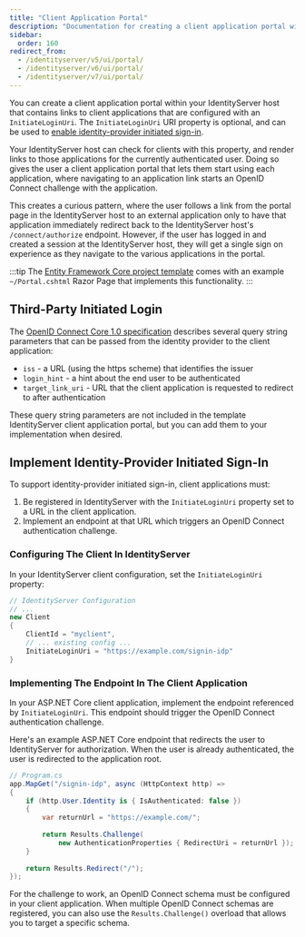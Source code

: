 ```yaml
---
title: "Client Application Portal"
description: "Documentation for creating a client application portal within IdentityServer that provides links to applications configured with InitiateLoginUri, enabling a seamless single sign-on experience for users."
sidebar:
  order: 160
redirect_from:
  - /identityserver/v5/ui/portal/
  - /identityserver/v6/ui/portal/
  - /identityserver/v7/ui/portal/
---
```


You can create a client application portal within your IdentityServer host that contains links to client applications
that are configured with an `InitiateLoginUri`. The `InitiateLoginUri` URI property is optional, and can be used to
[enable identity-provider initiated sign-in](https://openid.net/specs/openid-connect-core-1_0.html#ThirdPartyInitiatedLogin).

Your IdentityServer host can check for clients with this property, and render links to those applications for the
currently authenticated user.  Doing so gives the user a client application portal that lets them start using each
application, where navigating to  an application link starts an OpenID Connect challenge with the application. 

This creates a curious pattern, where the user follows a link from the portal page in the IdentityServer host to
an external application only to have that application immediately redirect back to the IdentityServer host's
`/connect/authorize` endpoint. However, if the user has logged in and created a session at the IdentityServer host,
they will get a single sign on experience as they navigate to the various applications in the portal.

:::tip
The [Entity Framework Core project template](/identityserver/overview/packaging/#templates) comes with an example
`~/Portal.cshtml` Razor Page that implements this functionality.
:::

## Third-Party Initiated Login

The [OpenID Connect Core 1.0 specification](https://openid.net/specs/openid-connect-core-1_0.html#ThirdPartyInitiatedLogin)
describes several query string parameters that can be passed from the identity provider to the client application:

* `iss` - a URL (using the https scheme) that identifies the issuer
* `login_hint` - a hint about the end user to be authenticated
* `target_link_uri` - URL that the client application is requested to redirect to after authentication

These query string parameters are not included in the template IdentityServer client application portal, but you can add
them to your implementation when desired.

## Implement Identity-Provider Initiated Sign-In

To support identity-provider initiated sign-in, client applications must:

1. Be registered in IdentityServer with the `InitiateLoginUri` property set to a URL in the client application.
2. Implement an endpoint at that URL which triggers an OpenID Connect authentication challenge.

### Configuring The Client In IdentityServer

In your IdentityServer client configuration, set the `InitiateLoginUri` property:

```csharp {7}
// IdentityServer Configuration
// ...
new Client
{
    ClientId = "myclient",
    // ... existing config ...
    InitiateLoginUri = "https://example.com/signin-idp"
}
```

### Implementing The Endpoint In The Client Application

In your ASP.NET Core client application, implement the endpoint referenced by `InitiateLoginUri`.
This endpoint should trigger the OpenID Connect authentication challenge.

Here's an example ASP.NET Core endpoint that redirects the user to IdentityServer for authorization.
When the user is already authenticated, the user is redirected to the application root.

```csharp
// Program.cs
app.MapGet("/signin-idp", async (HttpContext http) =>
{
    if (http.User.Identity is { IsAuthenticated: false })
    {
        var returnUrl = "https://example.com/";
        
        return Results.Challenge(
            new AuthenticationProperties { RedirectUri = returnUrl });
    }
    
    return Results.Redirect("/");
});
```

For the challenge to work, an OpenID Connect schema must be configured in your client application.
When multiple OpenID Connect schemas are registered, you can also use the `Results.Challenge()` overload that allows
you to target a specific schema.

